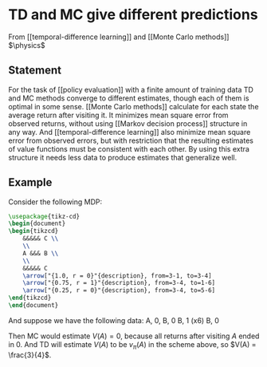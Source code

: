 # TD and MC give different predictions
From [[temporal-difference learning]] and [[Monte Carlo methods]]
$\physics$
## Statement
For the task of [[policy evaluation]] with a finite amount of training data TD and MC methods converge to different estimates, though each of them is optimal in some sense.
[[Monte Carlo methods]] calculate for each state the average return after visiting it. It minimizes mean square error from observed returns, without using [[Markov decision process]] structure in any way.
And [[temporal-difference learning]] also minimize mean square error from observed errors, but with restriction that the resulting estimates of value functions must be consistent with each other. By using this extra structure it needs less data to produce estimates that generalize well.

## Example
Consider the following MDP:
```tikz
\usepackage{tikz-cd}
\begin{document}
\begin{tikzcd}
	&&&&& C \\
	\\
	A &&& B \\
	\\
	&&&&& C
	\arrow["{1.0, r = 0}"{description}, from=3-1, to=3-4]
	\arrow["{0.75, r = 1}"{description}, from=3-4, to=1-6]
	\arrow["{0.25, r = 0}"{description}, from=3-4, to=5-6]
\end{tikzcd}
\end{document}
```
And suppose we have the following data:
A, 0, B, 0
B, 1 (x6)
B, 0

Then MC would estimate $V(A) = 0$, because all returns after visiting $A$ ended in $0$. And TD will estimate $V(A)$ to be $v_{\pi}(A)$ in the scheme above, so $V(A) = \frac{3}{4}$.